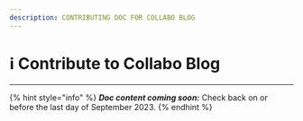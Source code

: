 ```yaml
---
description: CONTRIBUTING DOC FOR COLLABO BLOG
---
```


# ℹ Contribute to Collabo Blog

***

{% hint style="info" %}
_**Doc content coming soon:**_ Check back on or before the last day of September 2023.
{% endhint %}
